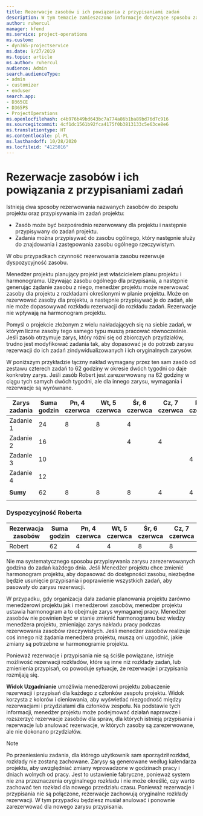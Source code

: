 ```yaml
---
title: Rezerwacje zasobów i ich powiązania z przypisaniami zadań
description: W tym temacie zamieszczono informacje dotyczące sposobu zarządzania nazwanymi zasobami, rezerwacjami zasobów i przypisaniami zadań oraz relacji między tymi encjami.
author: ruhercul
manager: kfend
ms.service: project-operations
ms.custom:
- dyn365-projectservice
ms.date: 9/27/2019
ms.topic: article
ms.author: ruhercul
audience: Admin
search.audienceType:
- admin
- customizer
- enduser
search.app:
- D365CE
- D365PS
- ProjectOperations
ms.openlocfilehash: c4b976b49bd643bc7a774a86b1ba89bd76d7c916
ms.sourcegitcommit: 4cf1dc1561b92fca4175f0b3813133c5e63ce8e6
ms.translationtype: HT
ms.contentlocale: pl-PL
ms.lasthandoff: 10/28/2020
ms.locfileid: "4125016"
---
```

# <a name="resource-bookings-and-how-they-relate-to-task-assignments"></a>Rezerwacje zasobów i ich powiązania z przypisaniami zadań


Istnieją dwa sposoby rezerwowania nazwanych zasobów do zespołu projektu oraz przypisywania im zadań projektu:

- Zasób może być bezpośrednio rezerwowany dla projektu i następnie przypisywany do zadań projektu.
- Zadania można przypisywać do zasobu ogólnego, który następnie służy do znajdowania i zastępowania zasobu ogólnego rzeczywistym. 

W obu przypadkach czynność rezerwowania zasobu rezerwuje dyspozycyjność zasobu.

Menedżer projektu planujący projekt jest właścicielem planu projektu i harmonogramu. Używając zasobu ogólnego dla przypisania, a następnie generując żądanie zasobu z niego, menedżer projektu może rezerwować zasoby dla projektu z rozkładami określonymi w planie projektu. Może on rezerwować zasoby dla projektu, a następnie przypisywać je do zadań, ale nie może dopasowywać rozkładu rezerwacji do rozkładu zadań. Rezerwacje nie wpływają na harmonogram projektu.

Pomyśl o projekcie złożonym z wielu nakładających się na siebie zadań, w którym liczne zasoby tego samego typu muszą pracować równocześnie. Jeśli zasób otrzymuje zarys, który różni się od zbiorczych przydziałów, trudno jest modyfikować zadania tak, aby dopasować je do potrzeb zarysu rezerwacji do ich zadań zindywidualizowanych i ich oryginalnych zarysów.

W poniższym przykładzie łączny nakład wymagany przez ten sam zasób od zestawu czterech zadań to 62 godziny w okresie dwóch tygodni co daje konkretny zarys. Jeśli zasób Robert jest zarezerwowany na 62 godziny w ciągu tych samych dwóch tygodni, ale dla innego zarysu, wymagania i rezerwacje są wyrównane.

| **Zarys zadania**    | **Suma godzin** | Pn, 4 czerwca | Wt, 5 czerwca | Śr, 6 czerwca | Cz, 7 czerwca | Pt, 8 czerwca | Sob, 9 czerwca | Nd, 10 czerwca | Pn, 11 czerwca | Wt, 12 czerwca | Śr, 13 czerwca | Cz, 14 czerwca | Pt, 15 czerwca |
|----------------------|-----------------|--------|--------|--------|--------|--------|--------|---------|---------|---------|---------|---------|---------|
| Zadanie 1               | 24              | 8      | 8      | 4      |        |        |        |         |         |         | 4       |         |         |
| Zadanie 2               | 16              |        |        | 4      | 4      |        |        |         | 8       |         |         |         |         |
| Zadanie 3               | 10              |        |        |        |        | 4      |        |         |         | 4       |         | 2       |         |
| Zadanie 4               | 12              |        |        |        |        |        |        |         |         |         | 4       |         | 8       |
|                      |                 |        |        |        |        |        |        |         |         |         |         |         |         |
| **Sumy**           | 62              | 8      | 8      | 8      | 4      | 4      |        |         | 8       | 4       | 8       | 2       | 8       |
|                      |                 |        |        |        |        |        |        |         |         |         |         |

### <a name="bobs-availability"></a>Dyspozycyjność Roberta
| **Rezerwacja zasobów** | **Suma godzin** | Pn, 4 czerwca | Wt, 5 czerwca | Śr, 6 czerwca | Cz, 7 czerwca | Pt, 8 czerwca | Sob, 9 czerwca | Nd, 10 czerwca | Pn, 11 czerwca | Wt, 12 czerwca | Śr, 13 czerwca | Cz, 14 czerwca | Pt, 15 czerwca |
|------------------------|-----------------|--------|--------|--------|--------|--------|--------|---------|---------|---------|---------|---------|---------|
| Robert                    | 62              | 4      | 4      | 8      | 8      | 8      |        |         | 4       | 4       | 8       | 8       | 6       |

Nie ma systematycznego sposobu przypisywania zarysu zarezerwowanych godzina do zadań każdego dnia. Jeśli Menedżer projektu chce zmienić harmonogram projektu, aby dopasować do dostępności zasobu, niezbędne będzie usunięcie przypisania i poprawienie wszystkich zadań, aby pasowały do zarysu rezerwacji.

W przypadku, gdy organizacja dała zadanie planowania projektu zarówno menedżerowi projektu jak i menedżerowi zasobów, menedżer projektu ustawia harmonogram a to obejmuje zarys wymaganej pracy. Menedżer zasobów nie powinien być w stanie zmienić harmonogramu bez wiedzy menedżera projektu, zmieniając zarys nakładu pracy podczas rezerwowania zasobów rzeczywistych. Jeśli menedżer zasobów realizuje coś innego niż żądania menedżera projektu, muszą oni uzgodnić, jakie zmiany są potrzebne w harmonogramie projektu.

Ponieważ rezerwacje i przypisania nie są ściśle powiązane, istnieje możliwość rezerwacji rozkładów, które są inne niż rozkłady zadań, lub zmienienia przypisań, co powoduje sytuacje, że rezerwacje i przypisania rozmijają się.

**Widok Uzgadnianie** umożliwia menedżerowi projektu zobaczenie rezerwacji i przypisań dla każdego z członków zespołu projektu. Widok korzysta z kolorów i cieniowania, aby wyświetlać niezgodność między rezerwacjami i przydziałami dla członków zespołu. Na podstawie tych informacji, menedżer projektu może podejmować działań naprawcze i rozszerzyć rezerwacje zasobów dla spraw, dla których istnieją przypisania i rezerwacje lub anulować rezerwacje, w których zasoby są zarezerwowane, ale nie dokonano przydziałów.

> [!NOTE]
> Po przeniesieniu zadania, dla którego użytkownik sam sporządził rozkład, rozkłady nie zostaną zachowane. Zarysy są generowane według kalendarza projektu, aby uwzględniać zmiany wprowadzone w godzinach pracy i dniach wolnych od pracy. Jest to ustawienie fabryczne, ponieważ system nie zna przeznaczenia oryginalnego rozkładu i nie może określić, czy warto zachować ten rozkład dla nowego przedziału czasu. Ponieważ rezerwacje i przypisania nie są połączone, rezerwacje zachowują oryginalne rozkłady rezerwacji. W tym przypadku będziesz musiał anulować i ponownie zarezerwować dla nowego zarysu przypisania.

